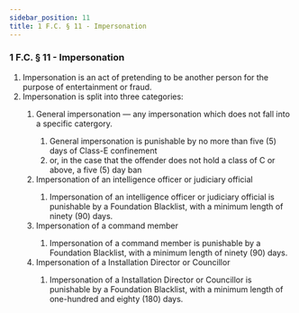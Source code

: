 ```yaml
---
sidebar_position: 11
title: 1 F.C. § 11 - Impersonation
---
```


<h3 id="FC1.11">1 F.C. § 11 - Impersonation</h3>
<ol>
	<li>Impersonation is an act of pretending to be another person for the purpose of entertainment or fraud.</li>
	<li>Impersonation is split into three categories:</li>
	<ol style={{'list-style' : 'lower-alpha'}}>
		<li>General impersonation — any impersonation which does not fall into a specific catergory.</li>
		<ol style={{'list-style' : 'lower-roman'}}>
			<li>General impersonation is punishable by no more than five (5) days of Class-E confinement</li>
			<li>or, in the case that the offender does not hold a class of C or above, a five (5) day ban</li>
		</ol>
		<li>Impersonation of an intelligence officer or judiciary official</li>
		<ol style={{'list-style' : 'lower-roman'}}>
			<li>Impersonation of an intelligence officer or judiciary official is punishable by a Foundation Blacklist, with a minimum length of ninety (90) days.</li>
		</ol>
		<li>Impersonation of a command member</li>
		<ol style={{'list-style' : 'lower-roman'}}>
			<li>Impersonation of a command member is punishable by a Foundation Blacklist, with a minimum length of ninety (90) days.</li>
		</ol>
		<li>Impersonation of a Installation Director or Councillor</li>
		<ol style={{'list-style' : 'lower-roman'}}>
			<li>Impersonation of a Installation Director or Councillor is punishable by a Foundation Blacklist, with a minimum length of one-hundred and eighty (180) days.</li>
		</ol>
	</ol>
</ol>